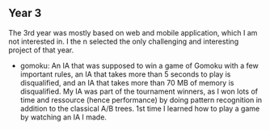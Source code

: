 ## Year 3

The 3rd year was mostly based on web and mobile application, which I am not interested in. I the n selected the only challenging and interesting project of that year.

* gomoku: An IA that was supposed to win a game of Gomoku with a few important rules, an IA that takes more than 5 seconds to play is disqualified, and an IA that takes more than 70 MB of memory is disqualified.
My IA was part of the tournament winners, as I won lots of time and ressource (hence performance) by doing pattern recognition in addition to the classical A/B trees. 1st time I learned how to play a game by watching an IA I made.